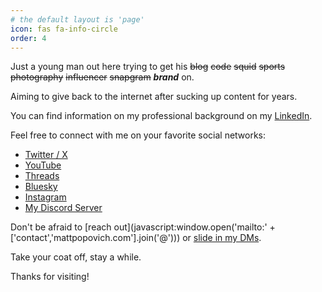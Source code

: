 ```yaml
---
# the default layout is 'page'
icon: fas fa-info-circle
order: 4
---
```


Just a young man out here trying to get his ~~blog~~ ~~code~~ ~~squid~~ ~~sports~~ ~~photography~~ ~~influencer~~ ~~snapgram~~ ***brand*** on.

Aiming to give back to the internet after sucking up content for years.

You can find information on my professional background on my [LinkedIn](https://www.linkedin.com/in/popovichmatt/).

Feel free to connect with me on your favorite social networks:
* [Twitter / X](https://x.com/mattpopovich)
* [YouTube](https://www.youtube.com/@mattpopovich)
* [Threads](https://www.threads.net/@mattcracklepops)
* [Bluesky](https://bsky.app/profile/mattpopovich.com)
* [Instagram](https://www.instagram.com/mattcracklepops)
* [My Discord Server](https://discord.gg/HsDW3X2Xba)

Don't be afraid to [reach out](javascript:window.open('mailto:' + ['contact','mattpopovich.com'].join('@'))) or [slide in my DMs](https://twitter.com/messages/compose?recipient_id={323274028}).

Take your coat off, stay a while.

Thanks for visiting!
